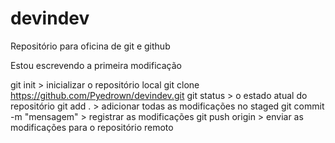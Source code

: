 # devindev
Repositório para oficina de git e github

Estou escrevendo a primeira modificação

git init > inicializar o repositório local
git clone https://github.com/Pyedrown/devindev.git
git status > o estado atual do repositório
git add . > adicionar todas as modificações no staged
git commit -m "mensagem" > registrar as modificações
git push origin > enviar as modificações para o repositório remoto